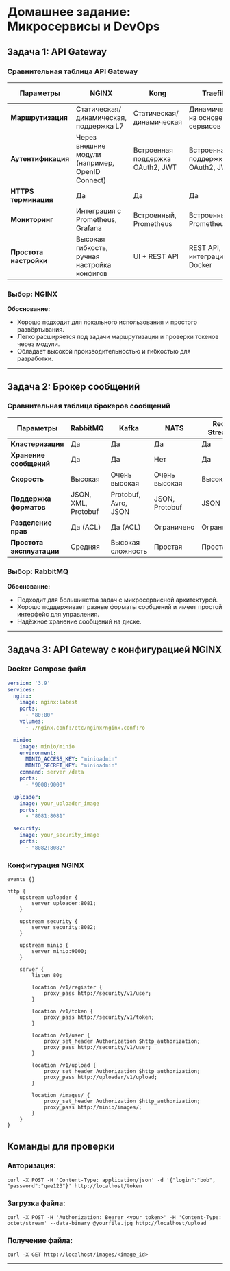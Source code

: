 # Домашнее задание: Микросервисы и DevOps

## Задача 1: **API Gateway**

### Сравнительная таблица API Gateway

| **Параметры**          | **NGINX**                 | **Kong**                    | **Traefik**                 | **AWS API Gateway**          |
|------------------------|---------------------------|-----------------------------|-----------------------------|------------------------------|
| **Маршрутизация**       | Статическая/динамическая, поддержка L7 | Статическая/динамическая    | Динамическая на основе сервисов | Статическая/динамическая    |
| **Аутентификация**      | Через внешние модули (например, OpenID Connect) | Встроенная поддержка OAuth2, JWT | Встроенная поддержка OAuth2, JWT | Встроенная поддержка AWS IAM |
| **HTTPS терминация**    | Да                        | Да                          | Да                          | Да                           |
| **Мониторинг**          | Интеграция с Prometheus, Grafana | Встроенный, Prometheus      | Встроенный, Prometheus      | CloudWatch                  |
| **Простота настройки**  | Высокая гибкость, ручная настройка конфигов | UI + REST API               | REST API, интеграция с Docker | AWS Console, Terraform      |

### Выбор: **NGINX**  
**Обоснование:**  
- Хорошо подходит для локального использования и простого развёртывания.  
- Легко расширяется под задачи маршрутизации и проверки токенов через модули.  
- Обладает высокой производительностью и гибкостью для разработки.

---

## Задача 2: **Брокер сообщений**

### Сравнительная таблица брокеров сообщений

| **Параметры**           | **RabbitMQ**              | **Kafka**                   | **NATS**                    | **Redis Streams**            |
|-------------------------|---------------------------|-----------------------------|-----------------------------|------------------------------|
| **Кластеризация**        | Да                        | Да                          | Да                          | Да                           |
| **Хранение сообщений**   | Да                        | Да                          | Нет                         | Да                           |
| **Скорость**             | Высокая                   | Очень высокая               | Очень высокая               | Высокая                      |
| **Поддержка форматов**   | JSON, XML, Protobuf       | Protobuf, Avro, JSON        | JSON, Protobuf              | JSON                        |
| **Разделение прав**      | Да (ACL)                  | Да (ACL)                    | Ограничено                  | Ограничено                   |
| **Простота эксплуатации**| Средняя                   | Высокая сложность           | Простая                     | Простая                      |

### Выбор: **RabbitMQ**  
**Обоснование:**  
- Подходит для большинства задач с микросервисной архитектурой.  
- Хорошо поддерживает разные форматы сообщений и имеет простой интерфейс для управления.  
- Надёжное хранение сообщений на диске.

---

## Задача 3: **API Gateway с конфигурацией NGINX**

### Docker Compose файл

```yaml
version: '3.9'
services:
  nginx:
    image: nginx:latest
    ports:
      - "80:80"
    volumes:
      - ./nginx.conf:/etc/nginx/nginx.conf:ro

  minio:
    image: minio/minio
    environment:
      MINIO_ACCESS_KEY: "minioadmin"
      MINIO_SECRET_KEY: "minioadmin"
    command: server /data
    ports:
      - "9000:9000"

  uploader:
    image: your_uploader_image
    ports:
      - "8081:8081"

  security:
    image: your_security_image
    ports:
      - "8082:8082"
```

### Конфигурация NGINX  

```
events {}

http {
    upstream uploader {
        server uploader:8081;
    }

    upstream security {
        server security:8082;
    }

    upstream minio {
        server minio:9000;
    }

    server {
        listen 80;

        location /v1/register {
            proxy_pass http://security/v1/user;
        }

        location /v1/token {
            proxy_pass http://security/v1/token;
        }

        location /v1/user {
            proxy_set_header Authorization $http_authorization;
            proxy_pass http://security/v1/user;
        }

        location /v1/upload {
            proxy_set_header Authorization $http_authorization;
            proxy_pass http://uploader/v1/upload;
        }

        location /images/ {
            proxy_set_header Authorization $http_authorization;
            proxy_pass http://minio/images/;
        }
    }
}
```

## Команды для проверки  

### Авторизация:  

```
curl -X POST -H 'Content-Type: application/json' -d '{"login":"bob", "password":"qwe123"}' http://localhost/token
```

### Загрузка файла:  

```
curl -X POST -H 'Authorization: Bearer <your_token>' -H 'Content-Type: octet/stream' --data-binary @yourfile.jpg http://localhost/upload
```

### Получение файла:  

```
curl -X GET http://localhost/images/<image_id>
```

---



